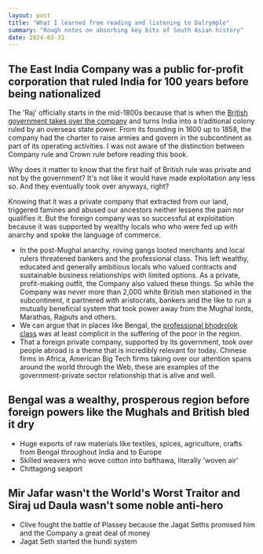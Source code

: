 ```yaml
---
layout: post
title: "What I learned from reading and listening to Dalrymple"
summary: "Rough notes on absorbing key bits of South Asian history"
date: 2024-03-31
---
```


##  The East India Company was a public for-profit corporation that ruled India for 100 years before being nationalized

The 'Raj' officially starts in the mid-1800s because that is when the [British government takes over the company](https://en.wikipedia.org/wiki/Government_of_India_Act_1858) and turns India into a traditional colony ruled by an overseas state power. From its founding in 1600 up to 1858, the company had the charter to raise armies and govern in the subcontinent as part of its operating activities. I was not aware of the distinction between Company rule and Crown rule before reading this book.

Why does it matter to know that the first half of British rule was private and not by the government? It's not like it would have made exploitation any less so. And they eventually took over anyways, right?

Knowing that it was a private company that extracted from our land, triggered famines and abused our ancestors neither lessens the pain nor qualifies it. But the foreign company was so successful at exploitation because it was supported by wealthy locals who who were fed up with anarchy and spoke the language of commerce.

- In the post-Mughal anarchy, roving gangs looted merchants and local rulers threatened bankers and the professional class. This left wealthy, educated and generally ambitious locals who valued contracts and sustainable business relationships with limited options. As a private, profit-making outfit, the Company also valued these things. So while the Company was never more than 2,000 white British men stationed in the subcontinent, it partnered with aristocrats, bankers and the like to run a mutually beneficial system that took power away from the Mughal lords, Marathas, Rajputs and others.
- We can argue that in places like Bengal, the [professional bhodrolok class](https://en.wikipedia.org/wiki/Bhadralok) was at least complicit in the suffering of the poor in the region.
- That a foreign private company, supported by its government, took over people abroad is a theme that is incredibly relevant for today. Chinese firms in Africa, American Big Tech firms taking over our attention spans around the world through the Web, these are examples of the government-private sector relationship that is alive and well.

## Bengal was a wealthy, prosperous region before foreign powers like the Mughals and British bled it dry

- Huge exports of raw materials like textiles, spices, agriculture, crafts from Bengal throughout India and to Europe
- Skilled weavers who wove cotton into bafthawa, literally 'woven air'
- Chittagong seaport

## Mir Jafar wasn't the World's Worst Traitor and Siraj ud Daula wasn't some noble anti-hero

- Clive fought the battle of Plassey because the Jagat Seths promised him and the Company a great deal of money
- Jagat Seth started the hundi system
